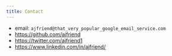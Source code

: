 ```yaml
---
title: Contact
---
```


- email: `ajfriend@that_very_popular_google_email_service.com`
- https://github.com/ajfriend
- https://twitter.com/ajfriend1
- https://www.linkedin.com/in/ajfriend/

